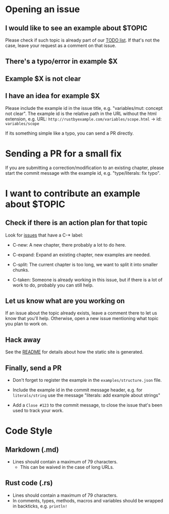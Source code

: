 # Opening an issue

## I would like to see an example about $TOPIC

Please check if such topic is already part of our
[TODO list](https://github.com/japaric/rust-by-example/issues/1). If that's
not the case, leave your request as a comment on that issue.

## There's a typo/error in example $X
## Example $X is not clear
## I have an idea for example $X

Please include the example id in the issue title, e.g. "variables/mut: concept
not clear". The example id is the relative path in the URL without the html
extension, e.g. URL: `http://rustbyexample.com/variables/scope.html` -> id:
`variables/scope`

If its something simple like a typo, you can send a PR directly.

# Sending a PR for a small fix

If you are submitting a correction/modification to an existing chapter, please
start the commit message with the example id, e.g. "type/literals: fix typo".

# I want to contribute an example about $TOPIC

## Check if there is an action plan for that topic

Look for
[issues](https://github.com/japaric/rust-by-example/issues?labels=&page=1&state=open)
that have a C-* label:

* C-new: A new chapter, there probably a lot to do here.

* C-expand: Expand an existing chapter, new examples are needed.

* C-split: The current chapter is too long, we want to split it into smaller
  chunks.

* C-taken: Someone is already working in this issue, but if there is a lot of
  work to do, probably you can still help.

## Let us know what are you working on

If an issue about the topic already exists, leave a comment there to let us
know that you'll help. Otherwise, open a new issue mentioning what topic you
plan to work on.

## Hack away

See the [README](README.md) for details about how the static site is generated.

## Finally, send a PR

* Don't forget to register the example in the `examples/structure.json` file.

* Include the example id in the commit message header, e.g. for
  `literals/string` use the message "literals: add example about strings"

* Add a `Close #123` to the commit message, to close the issue that's been used
  to track your work.

# Code Style

## Markdown (.md)

* Lines should contain a maximum of 79 characters.
  * This can be waived in the case of long URLs.

## Rust code (.rs)

* Lines should contain a maximum of 79 characters.
* In comments, types, methods, macros and variables should be wrapped in
  backticks, e.g. ````println!````
